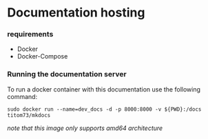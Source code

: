 # Documentation hosting

### requirements

* Docker
* Docker-Compose

### Running the documentation server

To run a docker container with this documentation use the following command:

`sudo docker run --name=dev_docs -d -p 8000:8000 -v ${PWD}:/docs titom73/mkdocs`

*note that this image only supports amd64 architecture*